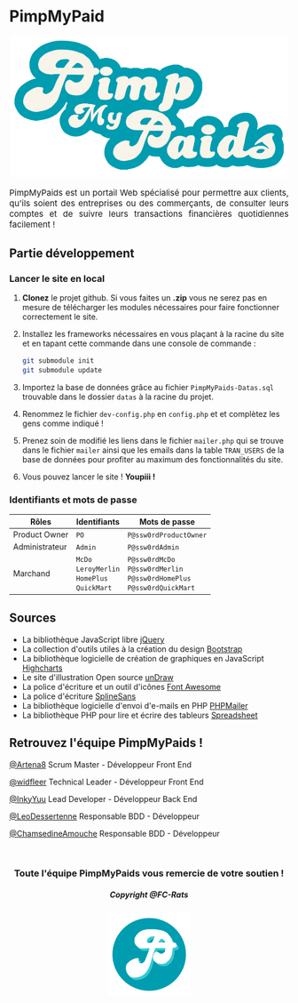 # PimpMyPaid
<p align="center">
    <img  alt="Ouvrir le site" width="500" src="./assets/img/logorect.png">
</p>

<p align="justify" style="font-size:15px;">
    PimpMyPaids est un portail Web spécialisé pour permettre aux clients, qu'ils soient des entreprises ou des commerçants, de consulter leurs comptes et de suivre leurs transactions financières quotidiennes facilement !
</p>


## Partie développement

### Lancer le site en local

1. **Clonez** le projet github. Si vous faites un **.zip** vous ne serez pas en mesure de télécharger les modules nécessaires pour faire fonctionner correctement le site.

2. Installez les frameworks nécessaires en vous plaçant à la racine du site et en tapant cette commande dans une console de commande :
    ```bash
    git submodule init
    git submodule update
    ```

3. Importez la base de données grâce au fichier ```PimpMyPaids-Datas.sql``` trouvable dans le dossier ```datas``` à la racine du projet.

4. Renommez le fichier ``dev-config.php`` en ``config.php`` et et complètez les gens comme indiqué !

5. Prenez soin de modifié les liens dans le fichier ```mailer.php``` qui se trouve dans le fichier ```mailer``` ainsi que les emails dans la table ``TRAN_USERS`` de la base de données pour profiter au maximum des fonctionnalités du site.

6. Vous pouvez lancer le site ! **Youpiii !**


### Identifiants et mots de passe

Rôles | Identifiants | Mots de passe |
------- | ------ | -------
Product Owner | ``PO`` | ``P@ssw0rdProductOwner``
Administrateur | ``Admin`` | ``P@ssw0rdAdmin``
Marchand | ``McDo``<br> ``LeroyMerlin``<br> ``HomePlus`` <br> ``QuickMart``| ``P@ssw0rdMcDo``<br> ``P@ssw0rdMerlin``<br> ``P@ssw0rdHomePlus`` <br> ``P@ssw0rdQuickMart``

## Sources

+ La bibliothèque JavaScript libre [jQuery](https://jquery.com/)<br>
+ La collection d'outils utiles à la création du design [Bootstrap](https://getbootstrap.com/)<br>
+ La bibliothèque logicielle de création de graphiques en JavaScript [Highcharts](https://www.highcharts.com/)<br>
+ Le site d'illustration Open source [unDraw](https://undraw.co/)<br>
+ La police d'écriture et un outil d'icônes [Font Awesome](https://fontawesome.com/)<br>
+ La police d'écriture [SplineSans](https://fonts.google.com/specimen/Spline+Sans)<br>
+ La bibliothèque logicielle d'envoi d'e-mails en PHP [PHPMailer](https://github.com/PHPMailer/PHPMailer)<br>
+ La bibliothèque PHP pour lire et écrire des tableurs [Spreadsheet](https://github.com/PHPOffice/PhpSpreadsheet)<br>

## Retrouvez l'équipe PimpMyPaids !
[@Artena8](https://github.com/Artena8)
Scrum Master - Développeur Front End

[@widfleer](https://github.com/widfleer)
Technical Leader - Développeur Front End

[@InkyYuu](https://github.com/InkyYuu) Lead Developer - Développeur Back End

[@LeoDessertenne](https://github.com/LeoDessertenne)
Responsable BDD - Développeur

[@ChamsedineAmouche](https://github.com/ChamsedineAmouche)
Responsable BDD - Développeur

<br>
<h3 style="text-align:center;">Toute l'équipe PimpMyPaids vous remercie de votre soutien !</h3>
<h5 style="text-align:center;">Copyright @FC-Rats<h5>
<p align="center">
    <img  alt="Ouvrir le site" width="150" src="./assets/img/logorond.png">
</p>